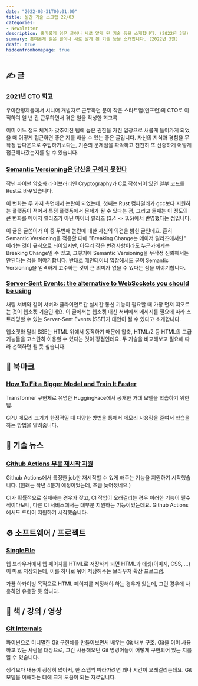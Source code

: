 ```yaml
---
date: "2022-03-31T00:01:00"
title: 월간 기술 스크랩 22/03
categories:
- Newsletter
description: 흥미롭게 읽은 글이나 새로 알게 된 기술 등을 소개합니다. (2022년 3월)
summary: 흥미롭게 읽은 글이나 새로 알게 된 기술 등을 소개합니다. (2022년 3월)
draft: true
hiddenfromhomepage: true
---
```


## ✍️ 글

### [2021년 CTO 회고](https://jojoldu.tistory.com/626)

우아한형제들에서 시니어 개발자로 근무하던 분이
작은 스타트업(인프런)의 CTO로 이직하여 일 년 간 근무하면서 겪은 일을 작성한 회고록.

이미 어느 정도 체계가 갖추어진 팀에 높은 권한을 가진 입장으로 새롭게 들어가게 되었을 때
어떻게 접근하면 좋은 지를 배울 수 있는 좋은 글입니다.
자신의 지식과 경험을 무작정 탑다운으로 주입하기보다는,
기존의 문제점을 파악하고 천천히 또 신중하게 어떻게 접근해나갔는지를 알 수 있습니다.

### [Semantic Versioning은 당신을 구하지 못한다](https://hynek.me/articles/semver-will-not-save-you/)

작년 파이썬 암호화 라이브러리인 Cryptography가
C로 작성되어 있던 일부 코드를 Rust로 바꾸었습니다.

이 변화는 두 가지 측면에서 논란이 되었는데,
첫째는 Rust 컴파일러가 gcc보다 지원하는 플랫폼이 적어서
특정 플랫폼에서 문제가 될 수 있다는 점,
그리고 둘째는 이 정도의 큰 변화를 메이저 릴리즈가 아닌
마이너 릴리즈 (3.4 -> 3.5)에서 반영했다는 점입니다.

이 글은 글쓴이가 이 중 두번째 논란에 대한 자신의 의견을 밝힌 글인데요.
흔히 Semantic Versioning을 적용할 때에 "Breaking Change는 메이저 릴리즈에서만"
이라는 것이 규칙으로 되어있지만,
아무리 작은 변경사항이라도 누군가에게는 Breaking Change일 수 있고,
그렇기에 Semantic Versioning을 무작정 신뢰해서는 안된다는 점을 이야기합니다.
반대로 메인테이너 입장에서도 굳이 Semantic Versioning을 엄격하게 고수하는 것이
큰 의미가 없을 수 있다는 점을 이야기합니다.

### [Server-Sent Events: the alternative to WebSockets you should be using](https://germano.dev/sse-websockets/)

채팅 서버와 같이 서버와 클라이언트간 실시간 통신 기능이 필요할 때
가장 먼저 떠오르는 것이 웹소켓 기술인데요.
이 글에서는 웹소켓 대신 서버에서 메세지를 필요에 따라 스트리밍할 수 있는
Server-Sent Events (SSE)가 대안이 될 수 있다고 소개합니다.

웹소켓와 달리 SSE는 HTML 위에서 동작하기 때문에 압축, HTML/2 등
HTML의 고급 기능들을 고스란히 이용할 수 있다는 것이 장점인데요.
두 기술을 비교해보고 필요에 따라 선택하면 될 듯 싶습니다.

## 📌 북마크

### [How To Fit a Bigger Model and Train It Faster](https://mobile.twitter.com/lvwerra/status/1492199297525370887)

Transformer 구현체로 유명한 HuggingFace에서 공개한 거대 모델을 학습하기 위한 팁.

GPU 메모리 크기가 한정적일 때 다양한 방법을 통해서 메모리 사용량을 줄여서 학습을 하는 방법을 알려줍니다.

## 📰 기술 뉴스

### [Github Actions 부분 재시작 지원](https://github.blog/2022-03-16-save-time-partial-re-runs-github-actions/)

Github Actions에서 특정한 job만 재시작할 수 있게 해주는 기능을 지원하기 시작했습니다. (원래는 작년 4분기 예정이었는데, 조금 늦어졌네요.)

CI가 확률적으로 실패하는 경우가 잦고, CI 작업이 오래걸리는 경우 이러한 기능이 필수적이다보니,
다른 CI 서비스에서는 대부분 지원하는 기능이었는데요. Github Actions에서도 드디어 지원하기 시작했습니다.

## ⚙️ 소프트웨어 / 프로젝트

### [SingleFile](https://github.com/gildas-lormeau/SingleFile)

웹 브라우저에서 웹 페이지를 HTML로 저장하게 되면 HTML과 에셋(이미지, CSS, ...)이
따로 저장되는데, 이를 하나로 묶어 저장해주는 브라우저 확장 프로그램.

가끔 아카이빙 목적으로 HTML 페이지를 저장해야 하는 경우가 있는데,
그런 경우에 사용하면 유용할 듯 합니다.

## 📙 책 / 강의 / 영상

### [Git Internals](https://www.leshenko.net/p/ugit/#)

파이썬으로 미니멀한 Git 구현체를 만들어보면서 배우는 Git 내부 구조.
Git을 이미 사용하고 있는 사람을 대상으로, 그간 사용해오던 Git 명령어들이
어떻게 구현되어 있는 지를 알 수 있습니다.

생각보다 내용이 굉장히 많아서,
한 스텝씩 따라가려면 꽤나 시간이 오래걸리는데요.
Git 모델을 이해하는 데에 크게 도움이 되는 자료입니다.



